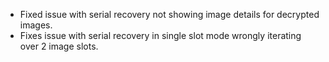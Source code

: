 - Fixed issue with serial recovery not showing image details for
  decrypted images.
- Fixes issue with serial recovery in single slot mode wrongly
  iterating over 2 image slots.

